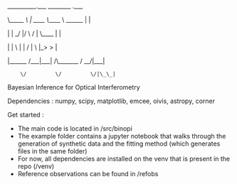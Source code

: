 \_\_\_\_\_\_\_\_\_\_.\_\_\_        \_\_\_\_\_\_\_\_         .\_\_\_

\\_\_\_\_\_\_   \   | \_\_\_\_  \\_\_\_\_\_  \ \_\_\_\_\_\_ |   |

 |    |  \_/   |/    \  /   |   \\\_\_\_\_ \|   |

 |    |   \   |   |  \/    |    \  |\_> >   |

 |\_\_\_\_\_\_  /\_\_\_|\_\_\_|  /\\_\_\_\_\_\_\_  /   \_\_/|\_\_\_|
 
        \/         \/         \/|\_\_|        

Bayesian Inference for  Optical Interferometry


Dependencies : numpy, scipy, matplotlib, emcee, oivis, astropy, corner

Get started : 
- The main code is located in /src/binopi
- The example folder contains a jupyter notebook that walks through the generation of synthetic data and the fitting method (which generates files in the same folder)
- For now, all dependencies are installed on the venv that is present in the repo (/venv)
- Reference observations can be found in /refobs

